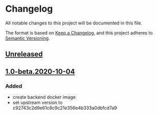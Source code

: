 # Changelog

All notable changes to this project will be documented in this file.

The format is based on [Keep a Changelog](https://keepachangelog.com/en/1.0.0/),
and this project adheres to [Semantic 
Versioning](https://semver.org/spec/v2.0.0.html).

## [Unreleased]

## [1.0-beta.2020-10-04]

### Added

 - create backend docker image
 - set upstream version to c92743c2d9e61c8c9c21e356e4b333a0dbfcd7a9


[Unreleased]: https://github.com/openfun/moodlenet-docker/compare/v1.0-beta.2020-10-04...main
[1.0-beta.2020-10-04]: https://github.com/openfun/moodlenet-docker/compare/5229f48c3c17c5ccd3e9e1eb9e5b085262696936...v1.0-beta.2020-10-04
